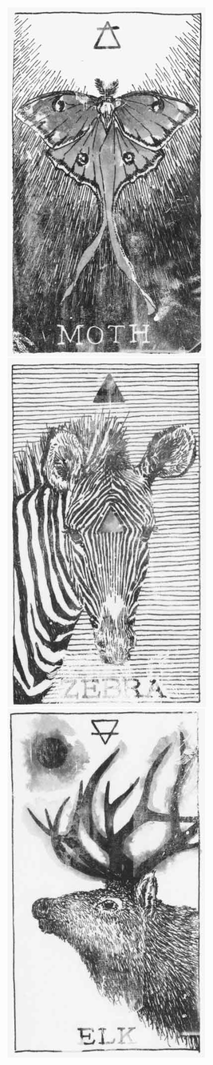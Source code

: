
<div class="card-deck">
  <div class="card card-moth"><img src="images/card-moth.jpg"/></div>
  <div class="card card-zebra"><img src="images/card-zebra.jpg"/></div>
  <div class="card card-elk"><img src="images/card-elk.jpg"/></div>
</div>
